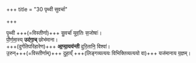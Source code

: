 +++
title = "30 पृथ्वी सुवर्चा"

+++

पृ॒थ्वी +++(=विस्तीर्णा)+++ सु॒वर्चा॑ युव॒तिः स॒जोषाः॑।  
पौ॒र्ण॒मा॒स्य् **उद॑गा॒च्** छोभ॑माना।  
+++(दुर्गतिपरिहारेण)+++ **आ॒प्या॒यय॑न्ती** दुरि॒तानि॒ विश्वा॑।  
उ॒रुन्+++(=विस्तीर्णाम्)+++ दुहा॒य्ँ +++(लिङ्गव्यत्ययः विभिक्तिव्यत्ययो वा)+++ यज॑मानाय य॒ज्ञम्।  
